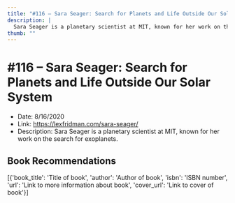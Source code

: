 ```yaml
---
title: "#116 – Sara Seager: Search for Planets and Life Outside Our Solar System"
description: |
  Sara Seager is a planetary scientist at MIT, known for her work on the search for exoplanets."
thumb: ""
---
```


# #116 – Sara Seager: Search for Planets and Life Outside Our Solar System

  - Date: 8/16/2020
  - Link: https://lexfridman.com/sara-seager/
  - Description: Sara Seager is a planetary scientist at MIT, known for her work on the search for exoplanets.

## Book Recommendations

[{'book_title': 'Title of book', 'author': 'Author of book', 'isbn': 'ISBN number', 'url': 'Link to more information about book', 'cover_url': 'Link to cover of book'}]